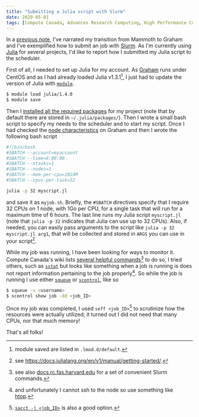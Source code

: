 ```yaml
---
title: "Submitting a Julia script with Slurm"
date: 2020-05-01
tags: [Compute Canada, Advances Research Computing, High Performance Computing, Slurm, Julia]
---
```



In a [previous note](/notes/computesci/graham/), I've narrated my transition
from Mammoth to Graham and I've exemplified how to submit an [<i class="fab
fa-r-project"></i>](https://www.r-project.org/) job with
[Slurm](https://slurm.schedmd.com). As I'm currently using
[Julia](https://julialang.org/) for several projects, I'd like to report how I
submitted my Julia script to the scheduler.


First of all, I needed to set up Julia for my account. As
[Graham](https://docs.computecanada.ca/wiki/Graham) runs under CentOS and as I
had already loaded Julia v1.3.1[^note1], I just had to update the version of
Julia with [`module`](https://linux.die.net/man/1/module).

```sh
$ module load julia/1.4.0
$ module save
```

Then I [installed all the required
packages](https://docs.julialang.org/en/v1/stdlib/Pkg/index.html) for my project
(note that by default there are stored in `~/.julia/packages/`). Then I wrote a small bash script to specify my needs to the scheduler and to start my script. Once I had checked the [node
characteristics](https://docs.computecanada.ca/wiki/Graham) on Graham and then I
wrote the following bash script

```sh
#!/bin/bash
#SBATCH --account=myaccount
#SBATCH --time=6:00:00
#SBATCH --ntasks=1
#SBATCH --nodes=1
#SBATCH --mem-per-cpu=1024M
#SBATCH --cpus-per-task=32

julia -p 32 myscript.jl
```

and save it as `myjob.sh`. Briefly, the `#SBATCH` directives specify that I require 32 CPUs on 1 node, with 1Go per CPU, for a single task that will run for a maximum time of 6 hours. The last line runs my Julia script `myscript.jl` (note that `julia -p 32` indicates that Julia can use up to 32 CPUs). Also, if needed, you can easily pass arguments to the script like  `julia -p 32 myscript.jl arg1`, that will be collected and stored in `ARGS` you can use in your script[^note2].

While my job was running, I have been looking for ways to monitor it. Compute
Canada's wiki lists [several helpful
commands](https://docs.computecanada.ca/wiki/Running_jobs#Monitoring_jobs)[^note5] to do
so, I tried others, such as [`sstat`](https://slurm.schedmd.com/sstat.html) but
looks like something when a job is running is does not report information
pertaining to the job properly[^note4]. So while the job is running I use either
[`squeue`](https://slurm.schedmd.com/squeue.html) or
[`scontrol`](https://slurm.schedmd.com/scontrol.html), like so

```sh
$ squeue -u <username>
$ scontrol show job -dd <job_ID>
```

Once my job was completed, I used `seff <job_ID>`[^note3] to scrutinize how the resources were actually utilized; it turned out I did not need that many CPUs, nor that much memory!

That's all folks!



[^note1]: module saved are listed in `.lmod.d/default`.
[^note2]: see https://docs.julialang.org/en/v1/manual/getting-started/.
[^note3]: [`sacct -j <job_ID>`](https://slurm.schedmd.com/sacct.html) is also a good option.
[^note4]: and unfortunately I cannot ssh to the node so use
something like [htop](https://hisham.hm/htop/).
[^note5]: see also [docs.rc.fas.harvard.edu](https://docs.rc.fas.harvard.edu/kb/convenient-slurm-commands/) for a set of convenient Slurm commands.